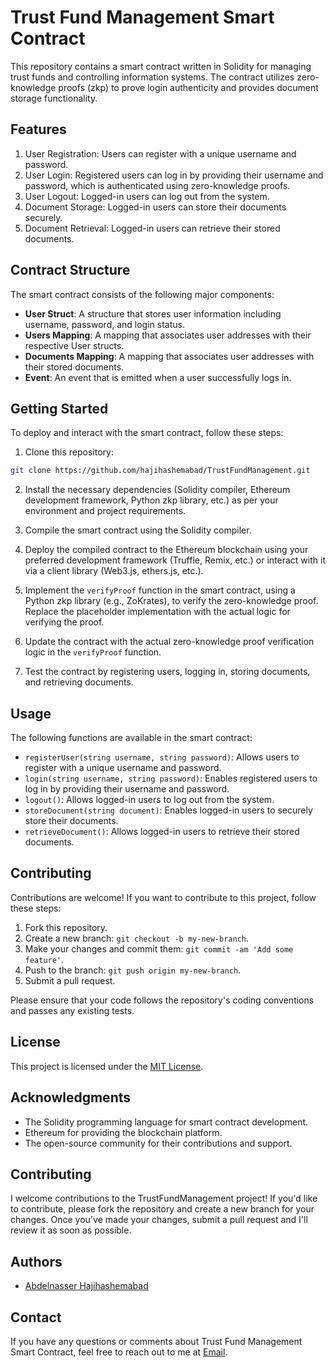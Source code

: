 # Trust Fund Management Smart Contract

This repository contains a smart contract written in Solidity for managing trust funds and controlling information systems. The contract utilizes zero-knowledge proofs (zkp) to prove login authenticity and provides document storage functionality.

## Features

1. User Registration: Users can register with a unique username and password.
2. User Login: Registered users can log in by providing their username and password, which is authenticated using zero-knowledge proofs.
3. User Logout: Logged-in users can log out from the system.
4. Document Storage: Logged-in users can store their documents securely.
5. Document Retrieval: Logged-in users can retrieve their stored documents.

## Contract Structure

The smart contract consists of the following major components:

- **User Struct**: A structure that stores user information including username, password, and login status.
- **Users Mapping**: A mapping that associates user addresses with their respective User structs.
- **Documents Mapping**: A mapping that associates user addresses with their stored documents.
- **Event**: An event that is emitted when a user successfully logs in.

## Getting Started

To deploy and interact with the smart contract, follow these steps:

1. Clone this repository:

```bash
git clone https://github.com/hajihashemabad/TrustFundManagement.git
```

2. Install the necessary dependencies (Solidity compiler, Ethereum development framework, Python zkp library, etc.) as per your environment and project requirements.

3. Compile the smart contract using the Solidity compiler.

4. Deploy the compiled contract to the Ethereum blockchain using your preferred development framework (Truffle, Remix, etc.) or interact with it via a client library (Web3.js, ethers.js, etc.).
5. Implement the `verifyProof` function in the smart contract, using a Python zkp library (e.g., ZoKrates), to verify the zero-knowledge proof. Replace the placeholder implementation with the actual logic for verifying the proof.
6. Update the contract with the actual zero-knowledge proof verification logic in the `verifyProof` function.
7. Test the contract by registering users, logging in, storing documents, and retrieving documents.

## Usage

The following functions are available in the smart contract:

- `registerUser(string username, string password)`: Allows users to register with a unique username and password.
- `login(string username, string password)`: Enables registered users to log in by providing their username and password.
- `logout()`: Allows logged-in users to log out from the system.
- `storeDocument(string document)`: Enables logged-in users to securely store their documents.
- `retrieveDocument()`: Allows logged-in users to retrieve their stored documents.

## Contributing

Contributions are welcome! If you want to contribute to this project, follow these steps:

1. Fork this repository.
2. Create a new branch: `git checkout -b my-new-branch`.
3. Make your changes and commit them: `git commit -am 'Add some feature'`.
4. Push to the branch: `git push origin my-new-branch`.
5. Submit a pull request.

Please ensure that your code follows the repository's coding conventions and passes any existing tests.

## License

This project is licensed under the [MIT License](LICENSE).

## Acknowledgments

- The Solidity programming language for smart contract development.
- Ethereum for providing the blockchain platform.
- The open-source community for their contributions and support.

## Contributing
I welcome contributions to the TrustFundManagement project! If you'd like to contribute, please fork the repository and create a new branch for your changes. Once you've made your changes, submit a pull request and I'll review it as soon as possible.

## Authors
- [Abdelnasser Hajihashemabad](https://github.com/hajihashemabad)

## Contact
If you have any questions or comments about Trust Fund Management Smart Contract, feel free to reach out to me at [Email](mailto:info@abdelnasser.com).
